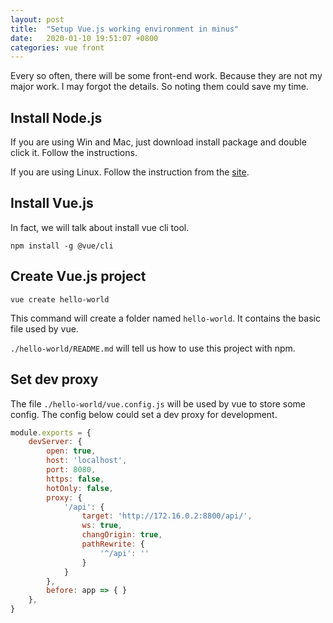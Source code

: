 ```yaml
---
layout: post
title:  "Setup Vue.js working environment in minus"
date:   2020-01-10 19:51:07 +0800
categories: vue front
---
```


Every so often, there will be some front-end work. Because they are not my major work. I may forgot the details.
So noting them could save my time.

## Install Node.js

If you are using Win and Mac, just download install package and double click it. Follow the instructions.

If you are using Linux. Follow the instruction from the [site](https://github.com/nodejs/help/wiki/Installation).

## Install Vue.js

In fact, we will talk about install vue cli tool.

`npm install -g @vue/cli`

## Create Vue.js project

`vue create hello-world`

This command will create a folder named `hello-world`. It contains the basic file used by vue.

`./hello-world/README.md` will tell us how to use this project with npm.

## Set dev proxy

The file `./hello-world/vue.config.js` will be used by vue to store some config.
The config below could set a dev proxy for development.

```js
module.exports = {
    devServer: {
        open: true,
        host: 'localhost',
        port: 8080,
        https: false,
        hotOnly: false,
        proxy: {
            '/api': {
                target: 'http://172.16.0.2:8800/api/',
                ws: true,
                changOrigin: true,
                pathRewrite: {
                    '^/api': ''
                }
            }
        },
        before: app => { }
    },
}
```

